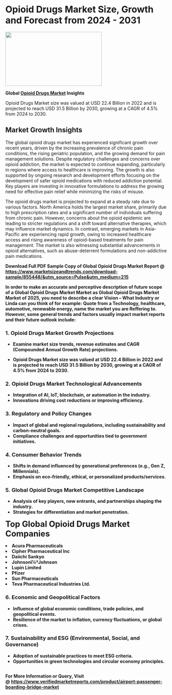 <H1>Opioid Drugs Market Size, Growth and Forecast from 2024 - 2031</H1><img class="aligncenter size-medium wp-image-584254" src="https://thirdeyenews.in/wp-content/uploads/2024/09/Global-Market-Research-300x168.jpeg" alt="" width="300" height="168" /><p><strong>Global&nbsp;<a href="https://www.marketsizeandtrends.com/download-sample/855448/&amp;utm_source=Pulse&amp;utm_medium=215">Opioid Drugs Market</a> Insights</strong></p><p>Opioid Drugs Market size was valued at USD 22.4 Billion in 2022 and is projected to reach USD 31.5 Billion by 2030, growing at a CAGR of 4.5% from 2024 to 2030.</p><p><h2>Market Growth Insights</h2> <p>The global opioid drugs market has experienced significant growth over recent years, driven by the increasing prevalence of chronic pain conditions, the rising geriatric population, and the growing demand for pain management solutions. Despite regulatory challenges and concerns over opioid addiction, the market is expected to continue expanding, particularly in regions where access to healthcare is improving. The growth is also supported by ongoing research and development efforts focusing on the development of safer opioid medications with reduced addiction potential. Key players are investing in innovative formulations to address the growing need for effective pain relief while minimizing the risks of misuse.</p> <p><strong></strong></p> <p>The opioid drugs market is projected to expand at a steady rate due to various factors. North America holds the largest market share, primarily due to high prescription rates and a significant number of individuals suffering from chronic pain. However, concerns about the opioid epidemic are leading to stricter regulations and a shift toward alternative therapies, which may influence market dynamics. In contrast, emerging markets in Asia-Pacific are experiencing rapid growth, owing to increased healthcare access and rising awareness of opioid-based treatments for pain management. The market is also witnessing substantial advancements in opioid alternatives, such as abuse-deterrent formulations and non-addictive pain medications.</p> <p><strong></p><p><span class=""><strong>Download Full PDF Sample Copy of Global Opioid Drugs Market Report</strong> @ <a href="https://www.marketsizeandtrends.com/download-sample/855448/&amp;utm_source=Pulse&amp;utm_medium=215" target="_blank">https://www.marketsizeandtrends.com/download-sample/855448/&amp;utm_source=Pulse&amp;utm_medium=215</a></span></p><p>In order to make an accurate and perceptive description of future scope of a Global&nbsp;Opioid Drugs Market Market as Global&nbsp;Opioid Drugs Market Market of 2025, you need to describe a clear Vision &ndash; What Industry or Linda can you think of for example: Quote from a Technology, healthcare, automotive, renewable energy, name the market you are Reffering to. However, some general trends and factors usually impact market reports and their future outlook include:</p><h3>1.&nbsp;<strong>Opioid Drugs Market Growth Projections</strong></h3><ul><li>Examine market size trends, revenue estimates and CAGR (Compounded Annual Growth Rate) projections.</li><li><p>Opioid Drugs Market size was valued at USD 22.4 Billion in 2022 and is projected to reach USD 31.5 Billion by 2030, growing at a CAGR of 4.5% from 2024 to 2030.</p></li></ul><h3>2.&nbsp;<strong>Opioid Drugs Market Technological Advancements</strong></h3><ul><li>Integration of AI, IoT, blockchain, or automation in the industry.</li><li>Innovations driving cost reductions or improving efficiency.</li></ul><h3>3.&nbsp;<strong>Regulatory and Policy Changes</strong></h3><ul><li>Impact of global and regional regulations, including sustainability and carbon-neutral goals.</li><li>Compliance challenges and opportunities tied to government initiatives.</li></ul><h3>4.&nbsp;<strong>Consumer Behavior Trends</strong></h3><ul><li>Shifts in demand influenced by generational preferences (e.g., Gen Z, Millennials).</li><li>Emphasis on eco-friendly, ethical, or personalized products/services.</li></ul><h3>5.&nbsp;<strong>Global Opioid Drugs Market Competitive Landscape</strong></h3><ul><li>Analysis of key players, new entrants, and partnerships shaping the industry.</li><li>Strategies for differentiation and market penetration.</li></ul><p data-pm-slice="1 1 []"><span style="color: inherit; font-family: inherit; font-size: 25px;">Top Global Opioid Drugs Market Companies</span></p><div class="" data-test-id=""><p><li>Acura Pharmaceuticals</li><li> Cipher Pharmaceutical Inc</li><li> Daiichi Sankyo</li><li> Johnsonï¼†Johnson</li><li> Lupin Limited</li><li> Pfizer</li><li> Sun Pharmaceuticals</li><li> Teva Pharmaceutical Industries Ltd.</li></p></div><h3>6.&nbsp;<strong>Economic and Geopolitical Factors</strong></h3><ul><li>Influence of global economic conditions, trade policies, and geopolitical events.</li><li>Resilience of the market to inflation, currency fluctuations, or global crises.</li></ul><h3>7.&nbsp;<strong>Sustainability and ESG (Environmental, Social, and Governance)</strong></h3><ul><li>Adoption of sustainable practices to meet ESG criteria.</li><li>Opportunities in green technologies and circular economy principles.</li></ul><h2><strong style="font-size: 14px;">For More Information or Query, Visit @&nbsp;</strong><a style="background-color: #ffffff; font-size: 14px;" href="https://www.marketsizeandtrends.com/report/opioid-drugs-market/" target="_blank">https://www.verifiedmarketreports.com/product/airport-passenger-boarding-bridge-market</a></h2>
